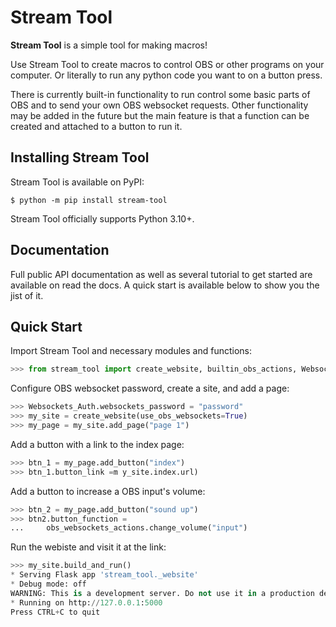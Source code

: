 # Stream Tool
**Stream Tool** is a simple tool for making macros!

Use Stream Tool to create macros to control OBS or other programs on your computer. Or literally to run any python code you want to on a button press.

There is currently built-in functionality to run control some basic parts of OBS and to send your own OBS websocket requests. Other functionality may be added in the future but the main feature is that a function can be created and attached to a button to run it.


## Installing Stream Tool

Stream Tool is available on PyPI:

```console
$ python -m pip install stream-tool
```

Stream Tool officially supports Python 3.10+.

## Documentation

Full public API documentation as well as several tutorial to get started are available on read the docs. A quick start is available below to show you the jist of it.

## Quick Start

Import Stream Tool and necessary modules and functions:

```python
>>> from stream_tool import create_website, builtin_obs_actions, Websockets_Auth
```

Configure OBS websocket password, create a site, and add a page:

```python
>>> Websockets_Auth.websockets_password = "password"
>>> my_site = create_website(use_obs_websockets=True)
>>> my_page = my_site.add_page("page 1")
```

Add a button with a link to the index page:

```python
>>> btn_1 = my_page.add_button("index")
>>> btn_1.button_link =m y_site.index.url)
```

Add a button to increase a OBS input's volume: 

```python
>>> btn_2 = my_page.add_button("sound up")
>>> btn2.button_function = 
...     obs_websockets_actions.change_volume("input")
```

Run the webiste and visit it at the link:

```python
>>> my_site.build_and_run()
* Serving Flask app 'stream_tool._website'
* Debug mode: off
WARNING: This is a development server. Do not use it in a production deployment. Use a production WSGI server instead.
* Running on http://127.0.0.1:5000
Press CTRL+C to quit
```